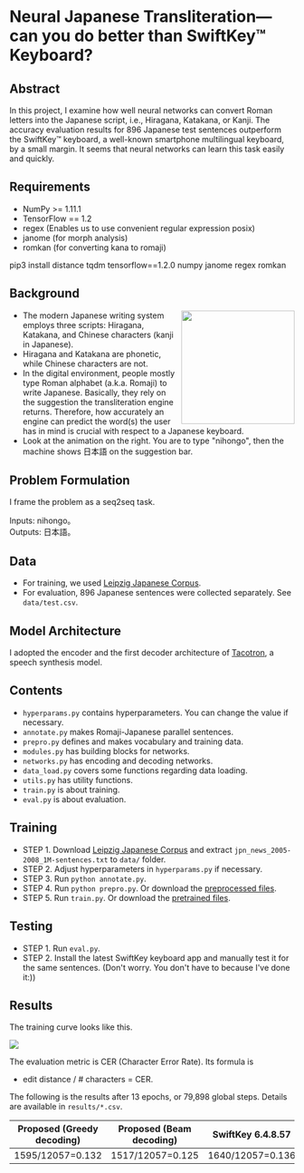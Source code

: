 # Neural Japanese Transliteration—can you do better than SwiftKey™ Keyboard?

## Abstract
In this project, I examine how well neural networks can convert Roman letters into the Japanese script, i.e., Hiragana, Katakana, or Kanji. The accuracy evaluation results for 896 Japanese test sentences outperform the SwiftKey™ keyboard, a well-known smartphone multilingual keyboard, by a small margin. It seems that neural networks can learn this task easily and quickly.

## Requirements
  * NumPy >= 1.11.1
  * TensorFlow == 1.2
  * regex (Enables us to use convenient regular expression posix)
  * janome (for morph analysis)
  * romkan (for converting kana to romaji)

pip3 install distance tqdm tensorflow==1.2.0 numpy janome regex romkan

## Background

<img src="images/swiftkey_ja.gif" width="200" align="right">
 
* The modern Japanese writing system employs three scripts: Hiragana, Katakana, and Chinese characters (kanji in Japanese).
* Hiragana and Katakana are phonetic, while Chinese characters are not.
* In the digital environment, people mostly type Roman alphabet (a.k.a. Romaji) to write Japanese. Basically, they rely on the suggestion the transliteration engine returns. Therefore, how accurately an engine can predict the word(s) the user has in mind is crucial with respect to a Japanese keyboard. 
* Look at the animation on the right. You are to type "nihongo", then the machine shows 日本語 on the suggestion bar.


## Problem Formulation
I frame the problem as a seq2seq task.

Inputs: nihongo。<br>
Outputs: 日本語。
 
## Data
* For training, we used [Leipzig Japanese Corpus](http://corpora2.informatik.uni-leipzig.de/download.html). 
* For evaluation, 896 Japanese sentences were collected separately. See `data/test.csv`.

## Model Architecture

I adopted the encoder and the first decoder architecture of [Tacotron](https://arxiv.org/abs/1703.10135), a speech synthesis model. 

## Contents
* `hyperparams.py` contains hyperparameters. You can change the value if necessary.
* `annotate.py` makes Romaji-Japanese parallel sentences.
* `prepro.py` defines and makes vocabulary and training data.
* `modules.py` has building blocks for networks.
* `networks.py` has encoding and decoding networks.
* `data_load.py` covers some functions regarding data loading.
* `utils.py` has utility functions.
* `train.py` is about training. 
* `eval.py` is about evaluation.

## Training

* STEP 1. Download [Leipzig Japanese Corpus](http://corpora2.informatik.uni-leipzig.de/downloads/jpn_news_2005-2008_1M-text.tar.gz) and extract `jpn_news_2005-2008_1M-sentences.txt` to `data/` folder.
* STEP 2. Adjust hyperparameters in `hyperparams.py` if necessary.
* STEP 3. Run `python annotate.py`.
* STEP 4. Run `python prepro.py`. Or download the [preprocessed files](https://www.dropbox.com/s/tv81rxcjr3x9eh1/preprocessed.zip?dl=0).
* STEP 5. Run `train.py`. Or download the [pretrained files](https://www.dropbox.com/s/wrbr7tnf4zva4bj/logdir.zip?dl=0).


## Testing
* STEP 1. Run `eval.py`.
* STEP 2. Install the latest SwiftKey keyboard app and manually test it for the same sentences. (Don't worry. You don't have to because I've done it:))

## Results

The training curve looks like this.

<img src="images/training_curve.png">

The evaluation metric is CER (Character Error Rate). Its formula is 

* edit distance / # characters = CER.

The following is the results after 13 epochs, or 79,898 global steps. Details are available in `results/*.csv`.

| Proposed (Greedy decoding) | Proposed (Beam decoding) | SwiftKey 6.4.8.57 |
|--- |--- |--- | 
|1595/12057=0.132 | 1517/12057=0.125 | 1640/12057=0.136|

